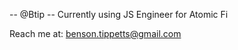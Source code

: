 -- @Btip --
Currently using JS
Engineer for Atomic Fi

Reach me at: benson.tippetts@gmail.com

<!---
Btip/Btip is a ✨ special ✨ repository because its `README.md` (this file) appears on your GitHub profile.
You can click the Preview link to take a look at your changes.
--->
